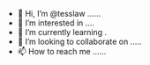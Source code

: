 - 👋 Hi, I’m @tesslaw ......
- 👀 I’m interested in ....
- 🌱 I’m currently learning .
- 💞️ I’m looking to collaborate on .....
- 📫 How to reach me ......

<!---
tesslaw/tesslaw is a ✨ special ✨ repository because its `README.md` (this file) appears on your GitHub profile.
You can click the Preview link to take a look at your changes.
--->
